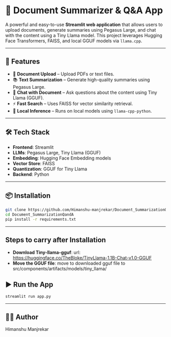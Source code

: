 # 📄 Document Summarizer & Q&A App

A powerful and easy-to-use **Streamlit web application** that allows users to upload documents, generate summaries using Pegasus Large, and chat with the content using a Tiny Llama model. This project leverages Hugging Face Transformers, FAISS, and local GGUF models via `llama.cpp`.

---

## 🚀 Features

- 📝 **Document Upload** – Upload PDFs or text files.
- 📚 **Text Summarization** – Generate high-quality summaries using Pegasus Large.
- 💬 **Chat with Document** – Ask questions about the content using Tiny Llama (GGUF).
- ⚡ **Fast Search** – Uses FAISS for vector similarity retrieval.
- 🧠 **Local Inference** – Runs on local models using `llama-cpp-python`.

---

## 🛠️ Tech Stack

- **Frontend**: Streamlit
- **LLMs**: Pegasus Large, Tiny Llama (GGUF)
- **Embedding**: Hugging Face Embedding models
- **Vector Store**: FAISS
- **Quantization**: GGUF for Tiny Llama
- **Backend**: Python

---

## 📦 Installation

```bash
git clone https://github.com/Himanshu-manjrekar/Document_SummarizationQandA
cd Document_SummarizationQandA
pip install -r requirements.txt
```

---

## Steps to carry after Installation

- **Download Tiny-llama-gguf**: url: https://huggingface.co/TheBloke/TinyLlama-1.1B-Chat-v1.0-GGUF
- **Move the GGUF file**: move to downloaded gguf file to src/components/artifacts/models/tiny_llama/ 

## ▶️ Run the App
```bash
streamlit run app.py
```

---

## 🧑‍💻 Author
Himanshu Manjrekar